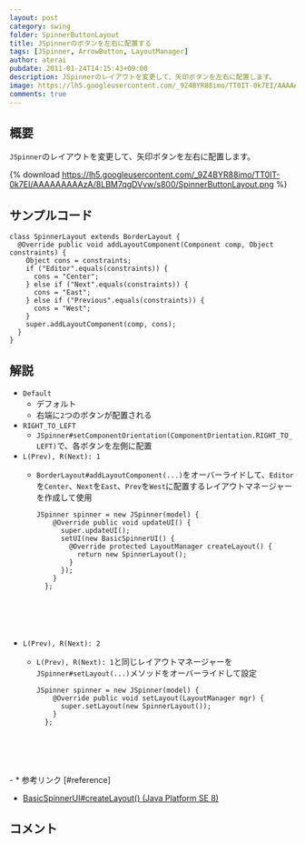 ```yaml
---
layout: post
category: swing
folder: SpinnerButtonLayout
title: JSpinnerのボタンを左右に配置する
tags: [JSpinner, ArrowButton, LayoutManager]
author: aterai
pubdate: 2011-01-24T14:15:43+09:00
description: JSpinnerのレイアウトを変更して、矢印ボタンを左右に配置します。
image: https://lh5.googleusercontent.com/_9Z4BYR88imo/TT0IT-0k7EI/AAAAAAAAAzA/8LBM7qgDVvw/s800/SpinnerButtonLayout.png
comments: true
---
```

## 概要
`JSpinner`のレイアウトを変更して、矢印ボタンを左右に配置します。

{% download https://lh5.googleusercontent.com/_9Z4BYR88imo/TT0IT-0k7EI/AAAAAAAAAzA/8LBM7qgDVvw/s800/SpinnerButtonLayout.png %}

## サンプルコード
<pre class="prettyprint"><code>class SpinnerLayout extends BorderLayout {
  @Override public void addLayoutComponent(Component comp, Object constraints) {
    Object cons = constraints;
    if ("Editor".equals(constraints)) {
      cons = "Center";
    } else if ("Next".equals(constraints)) {
      cons = "East";
    } else if ("Previous".equals(constraints)) {
      cons = "West";
    }
    super.addLayoutComponent(comp, cons);
  }
}
</code></pre>

## 解説
- `Default`
    - デフォルト
    - 右端に`2`つのボタンが配置される
- `RIGHT_TO_LEFT`
    - `JSpinner#setComponentOrientation(ComponentOrientation.RIGHT_TO_LEFT)`で、各ボタンを左側に配置
- `L(Prev), R(Next): 1`
    - `BorderLayout#addLayoutComponent(...)`をオーバーライドして、`Editor`を`Center`、`Next`を`East`、`Prev`を`West`に配置するレイアウトマネージャーを作成して使用
        
        <pre class="prettyprint"><code>JSpinner spinner = new JSpinner(model) {
          @Override public void updateUI() {
            super.updateUI();
            setUI(new BasicSpinnerUI() {
              @Override protected LayoutManager createLayout() {
                return new SpinnerLayout();
              }
            });
          }
        };
</code></pre>
- `L(Prev), R(Next): 2`
    - `L(Prev), R(Next): 1`と同じレイアウトマネージャーを`JSpinner#setLayout(...)`メソッドをオーバーライドして設定
        
        <pre class="prettyprint"><code>JSpinner spinner = new JSpinner(model) {
          @Override public void setLayout(LayoutManager mgr) {
            super.setLayout(new SpinnerLayout());
          }
        };
</code></pre>
    - * 参考リンク [#reference]
- [BasicSpinnerUI#createLayout() (Java Platform SE 8)](https://docs.oracle.com/javase/jp/8/docs/api/javax/swing/plaf/basic/BasicSpinnerUI.html#createLayout--)

<!-- dummy comment line for breaking list -->

## コメント
